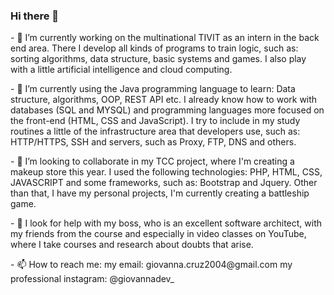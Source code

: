 ### Hi there 👋

<p> - 🔭 I’m currently working on the multinational TIVIT
as an intern in the back end area. There I develop all
kinds of programs to train logic, such as: sorting algorithms,
data structure, basic systems and games. I also play with a
little artificial intelligence and cloud computing.</p>

<p>- 🌱 I’m currently using the Java programming language
to learn: Data structure, algorithms, OOP, REST API etc. 
I already know how to work with databases (SQL and MYSQL)
and programming languages ​​more focused on the front-end
(HTML, CSS and JavaScript). I try to include in my study
routines a little of the infrastructure area that developers
use, such as: HTTP/HTTPS, SSH and servers, such as Proxy, FTP, 
DNS and others.</p>

<p>- 👯 I’m looking to collaborate in my TCC project, where I'm 
creating a makeup store this year. I used the following technologies:
PHP, HTML, CSS, JAVASCRIPT and some frameworks, such as: Bootstrap and 
Jquery. Other than that, I have my personal projects, I'm currently creating
a battleship game.</p>

<p>- 🤔 I look for help with my boss, who is an excellent software architect, 
with my friends from the course and especially in video classes on YouTube,
where I take courses and research about doubts that arise.</p>

<p>- 📫 How to reach me:
  my email: giovanna.cruz2004@gmail.com
  my professional instagram: @giovannadev_</p>

